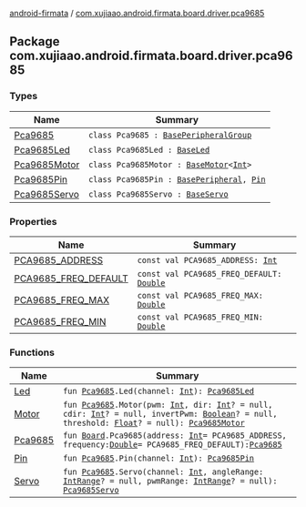 [android-firmata](../index.md) / [com.xujiaao.android.firmata.board.driver.pca9685](./index.md)

## Package com.xujiaao.android.firmata.board.driver.pca9685

### Types

| Name | Summary |
|---|---|
| [Pca9685](-pca9685/index.md) | `class Pca9685 : `[`BasePeripheralGroup`](../com.xujiaao.android.firmata.board/-base-peripheral-group/index.md) |
| [Pca9685Led](-pca9685-led/index.md) | `class Pca9685Led : `[`BaseLed`](../com.xujiaao.android.firmata.board.driver/-base-led/index.md) |
| [Pca9685Motor](-pca9685-motor/index.md) | `class Pca9685Motor : `[`BaseMotor`](../com.xujiaao.android.firmata.board.driver/-base-motor/index.md)`<`[`Int`](https://kotlinlang.org/api/latest/jvm/stdlib/kotlin/-int/index.html)`>` |
| [Pca9685Pin](-pca9685-pin/index.md) | `class Pca9685Pin : `[`BasePeripheral`](../com.xujiaao.android.firmata.board/-base-peripheral/index.md)`, `[`Pin`](../com.xujiaao.android.firmata.board.driver/-pin/index.md) |
| [Pca9685Servo](-pca9685-servo/index.md) | `class Pca9685Servo : `[`BaseServo`](../com.xujiaao.android.firmata.board.driver/-base-servo/index.md) |

### Properties

| Name | Summary |
|---|---|
| [PCA9685_ADDRESS](-p-c-a9685_-a-d-d-r-e-s-s.md) | `const val PCA9685_ADDRESS: `[`Int`](https://kotlinlang.org/api/latest/jvm/stdlib/kotlin/-int/index.html) |
| [PCA9685_FREQ_DEFAULT](-p-c-a9685_-f-r-e-q_-d-e-f-a-u-l-t.md) | `const val PCA9685_FREQ_DEFAULT: `[`Double`](https://kotlinlang.org/api/latest/jvm/stdlib/kotlin/-double/index.html) |
| [PCA9685_FREQ_MAX](-p-c-a9685_-f-r-e-q_-m-a-x.md) | `const val PCA9685_FREQ_MAX: `[`Double`](https://kotlinlang.org/api/latest/jvm/stdlib/kotlin/-double/index.html) |
| [PCA9685_FREQ_MIN](-p-c-a9685_-f-r-e-q_-m-i-n.md) | `const val PCA9685_FREQ_MIN: `[`Double`](https://kotlinlang.org/api/latest/jvm/stdlib/kotlin/-double/index.html) |

### Functions

| Name | Summary |
|---|---|
| [Led](-led.md) | `fun `[`Pca9685`](-pca9685/index.md)`.Led(channel: `[`Int`](https://kotlinlang.org/api/latest/jvm/stdlib/kotlin/-int/index.html)`): `[`Pca9685Led`](-pca9685-led/index.md) |
| [Motor](-motor.md) | `fun `[`Pca9685`](-pca9685/index.md)`.Motor(pwm: `[`Int`](https://kotlinlang.org/api/latest/jvm/stdlib/kotlin/-int/index.html)`, dir: `[`Int`](https://kotlinlang.org/api/latest/jvm/stdlib/kotlin/-int/index.html)`? = null, cdir: `[`Int`](https://kotlinlang.org/api/latest/jvm/stdlib/kotlin/-int/index.html)`? = null, invertPwm: `[`Boolean`](https://kotlinlang.org/api/latest/jvm/stdlib/kotlin/-boolean/index.html)`? = null, threshold: `[`Float`](https://kotlinlang.org/api/latest/jvm/stdlib/kotlin/-float/index.html)`? = null): `[`Pca9685Motor`](-pca9685-motor/index.md) |
| [Pca9685](-pca9685.md) | `fun `[`Board`](../com.xujiaao.android.firmata.board/-board/index.md)`.Pca9685(address: `[`Int`](https://kotlinlang.org/api/latest/jvm/stdlib/kotlin/-int/index.html)` = PCA9685_ADDRESS, frequency: `[`Double`](https://kotlinlang.org/api/latest/jvm/stdlib/kotlin/-double/index.html)` = PCA9685_FREQ_DEFAULT): `[`Pca9685`](-pca9685/index.md) |
| [Pin](-pin.md) | `fun `[`Pca9685`](-pca9685/index.md)`.Pin(channel: `[`Int`](https://kotlinlang.org/api/latest/jvm/stdlib/kotlin/-int/index.html)`): `[`Pca9685Pin`](-pca9685-pin/index.md) |
| [Servo](-servo.md) | `fun `[`Pca9685`](-pca9685/index.md)`.Servo(channel: `[`Int`](https://kotlinlang.org/api/latest/jvm/stdlib/kotlin/-int/index.html)`, angleRange: `[`IntRange`](https://kotlinlang.org/api/latest/jvm/stdlib/kotlin.ranges/-int-range/index.html)`? = null, pwmRange: `[`IntRange`](https://kotlinlang.org/api/latest/jvm/stdlib/kotlin.ranges/-int-range/index.html)`? = null): `[`Pca9685Servo`](-pca9685-servo/index.md) |
